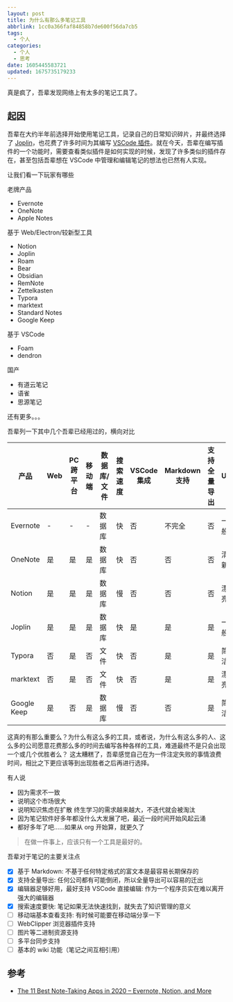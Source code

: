 ```yaml
---
layout: post
title: 为什么有那么多笔记工具
abbrlink: 1cc0a366faf84858b7de600f56da7cb5
tags:
  - 个人
categories:
  - 个人
  - 思考
date: 1605445583721
updated: 1675735179233
---
```


真是疯了，吾辈发现网络上有太多的笔记工具了。

## 起因

吾辈在大约半年前选择开始使用笔记工具，记录自己的日常知识碎片，并最终选择了 [Joplin](https://joplinapp.org/)，也花费了许多时间为其编写 [VSCode 插件](https://marketplace.visualstudio.com/items?itemName=rxliuli.joplin-vscode-plugin)。就在今天，吾辈在编写插件的一个功能时，需要查看类似插件是如何实现的时候，发现了许多类似的插件存在，甚至包括吾辈想在 VSCode 中管理和编辑笔记的想法也已然有人实现。

让我们看一下玩家有哪些

老牌产品

*   Evernote
*   OneNote
*   Apple Notes

基于 Web/Electron/较新型工具

*   Notion
*   Joplin
*   Roam
*   Bear
*   Obsidian
*   RemNote
*   Zettelkasten
*   Typora
*   marktext
*   Standard Notes
*   Google Keep

基于 VSCode

*   Foam
*   dendron

国产

*   有道云笔记
*   语雀
*   思源笔记

还有更多。。。

吾辈列一下其中几个吾辈已经用过的，横向对比

| 产品          | Web | PC 跨平台 | 移动端 | 数据库/文件 | 搜索速度 | VSCode 集成 | Markdown 支持 | 支持全量导出 | UI |
| ----------- | --- | ------ | --- | ------ | ---- | --------- | ----------- | ------ | -- |
| Evernote    | -   | -      | -   | 数据库    | 快    | 否         | 不完全         | 否      | 一般 |
| OneNote     | 是   | 是      | 是   | 数据库    | 快    | 否         | 否           | 否      | 清新 |
| Notion      | 是   | 是      | 是   | 数据库    | 慢    | 否         | 否           | 否      | 漂亮 |
| Joplin      | 是   | 是      | 是   | 数据库    | 快    | 是         | 是           | 是      | 一般 |
| Typora      | 否   | 是      | 否   | 文件     | 快    | 否         | 是           | 是      | 简洁 |
| marktext    | 否   | 是      | 否   | 文件     | 快    | 否         | 是           | 是      | 漂亮 |
| Google Keep | 是   | 否      | 是   | 数据库    | 慢    | 否         | 否           | 是      | 简洁 |

这真的有那么重要么？为什么有这么多的工具，或者说，为什么有这么多的人、这么多的公司愿意花费那么多的时间去编写各种各样的工具，难道最终不是只会出现一个或几个优胜者么？
这太糟糕了，吾辈感觉自己在为一件注定失败的事情浪费时间，相比之下更应该等到出现胜者之后再进行选择。

有人说

*   因为需求不一致
*   说明这个市场很大
*   说明知识焦虑在扩散 终生学习的需求越来越大，不迭代就会被淘汰
*   因为笔记软件好多年都没什么大发展了吧，最近一段时间开始风起云涌
*   都好多年了吧……如果从 org 开始算，就更久了

> 在做一件事上，应该只有一个工具是最好的。

吾辈对于笔记的主要关注点

*   [x] 基于 Markdown: 不基于任何特定格式的富文本是最容易长期保存的
*   [x] 支持全量导出: 任何公司都有可能倒闭，所以全量导出可以容易的迁出
*   [x] 编辑器足够好用，最好支持 VSCode 直接编辑: 作为一个程序员实在难以离开强大的编辑器
*   [x] 搜索速度要快: 笔记如果无法快速找到，就失去了知识管理的意义
*   [ ] 移动端基本查看支持: 有时候可能要在移动端分享一下
*   [ ] WebClipper 浏览器插件支持
*   [ ] 图片等二进制资源支持
*   [ ] 多平台同步支持
*   [ ] 基本的 wiki 功能（笔记之间互相引用）

## 参考

*   [The 11 Best Note-Taking Apps in 2020 – Evernote, Notion, and More](https://collegeinfogeek.com/best-note-taking-apps/)
